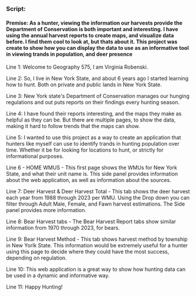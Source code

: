 ### Script:

#### Premise: As a hunter, viewing the information our harvests provide the Department of Conservation is both important and interesting. I have using the annual harvest reports to create maps, and visualize data before. I find them cool to look at, but thats about it. This project was create to show how you can display the data to use as an informative tool in viewing trands in population, and deer presence 


Line 1: Welcome to Geography 575, I am Virginia Robenski.  

Line 2: So, I live in New York State, and about 6 years ago I started learning how to hunt. Both on private and public lands in New York State.

Line 3: New York state's Department of Conservation manages our hunging regulations and out puts reports on their findings every hunting season.

Line 4:  I have found their reports interesting, and the maps they make as helpful as they can be. But there are multiple pages, to show the data, making it hard to follow trends that the maps can show.

Line 5:  I wanted to use this project as a way to create an application that hunters like myself can use to identify trands in hunting population over time. Whether it be for looking for locations to hunt, or strictly for informational purposes. 

Line 6 - HOME WMUS - This first page shows the WMUs for New York State, and what their unit name is. This side panel provides information about the web application, as well as information about the sources.


Line 7: Deer Harvest & Deer Harvest Total - This tab shows the deer harvest each year from 1988 through 2023 per WMU. Using the Drop down you can filter through Adult Male, Female, and Fawn harvest estimations. The Side panel provides more information. 

Line 8: Bear Harvest tabs -  The Bear Harvest Report tabs show similar information from 1970 through 2023, for bears. 


Line 9: Bear Harvest Method - This tab shows harvest method by township in New Yorlk State. This information would be extremely useful for a hunter using this page to decide where they could have the most success, depending on regulation.

Line 10: This web application is a great way to show how hunting data can be used in a dynamic and informative way.

Line 11: Happy Hunting!